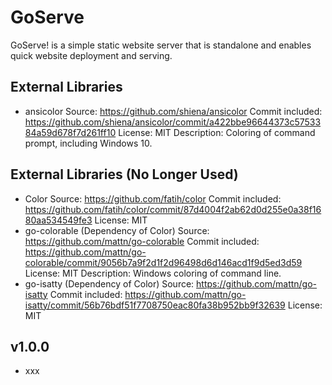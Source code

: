 

GoServe
=======

GoServe! is a simple static website server that is standalone and enables quick website deployment and serving.

External Libraries
------------------

 * ansicolor
   Source: https://github.com/shiena/ansicolor
   Commit included: https://github.com/shiena/ansicolor/commit/a422bbe96644373c5753384a59d678f7d261ff10
   License: MIT
   Description: Coloring of command prompt, including Windows 10.

External Libraries (No Longer Used)
-----------------------------------
 * Color
   Source: https://github.com/fatih/color
   Commit included: https://github.com/fatih/color/commit/87d4004f2ab62d0d255e0a38f1680aa534549fe3
   License: MIT
 * go-colorable (Dependency of Color)
   Source: https://github.com/mattn/go-colorable
   Commit included: https://github.com/mattn/go-colorable/commit/9056b7a9f2d1f2d96498d6d146acd1f9d5ed3d59
   License: MIT
   Description: Windows coloring of command line.
 * go-isatty (Dependency of Color)
   Source: https://github.com/mattn/go-isatty
   Commit included: https://github.com/mattn/go-isatty/commit/56b76bdf51f7708750eac80fa38b952bb9f32639
   License: MIT

v1.0.0
------

 * xxx
